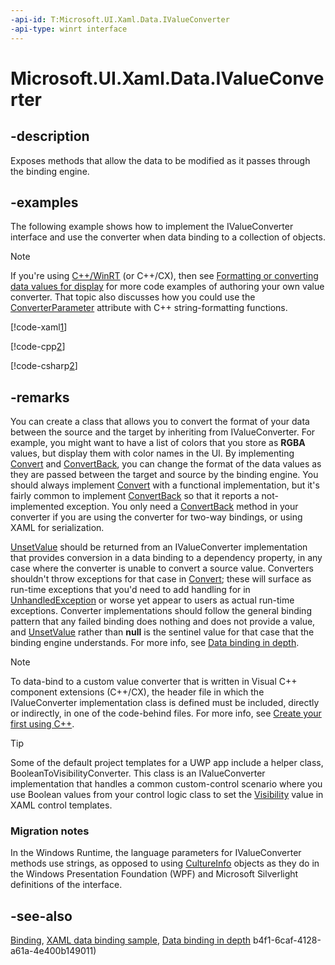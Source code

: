 ```yaml
---
-api-id: T:Microsoft.UI.Xaml.Data.IValueConverter
-api-type: winrt interface
---
```


<!-- Interface syntax.
public interface IValueConverter : 
-->

# Microsoft.UI.Xaml.Data.IValueConverter

## -description
Exposes methods that allow the data to be modified as it passes through the binding engine.

## -examples
The following example shows how to implement the IValueConverter interface and use the converter when data binding to a collection of objects.

> [!NOTE]
> If you're using [C++/WinRT](/windows/uwp/cpp-and-winrt-apis/index) (or C++/CX), then see [Formatting or converting data values for display](/windows/uwp/data-binding/data-binding-quickstart#formatting-or-converting-data-values-for-display) for more code examples of authoring your own value converter. That topic also discusses how you could use the [ConverterParameter](binding_converterparameter.md) attribute with C++ string-formatting functions.

[!code-xaml[1](../microsoft.ui.xaml.controls.primitives/code/DataBindingConverterParameterEx/csharp/Page.xaml#Snippet1)]

[!code-cpp[2](../microsoft.ui.xaml.controls.primitives/code/DataBindingConverterParameterEx/cpp/MainPage.xaml.h#Snippet2)]

[!code-csharp[2](../microsoft.ui.xaml.controls.primitives/code/DataBindingConverterParameterEx/csharp/Page.xaml.cs#Snippet2)]

## -remarks
You can create a class that allows you to convert the format of your data between the source and the target by inheriting from IValueConverter. For example, you might want to have a list of colors that you store as **RGBA** values, but display them with color names in the UI. By implementing [Convert](ivalueconverter_convert_101701969.md) and [ConvertBack](ivalueconverter_convertback_2106225504.md), you can change the format of the data values as they are passed between the target and source by the binding engine.
You should always implement [Convert](ivalueconverter_convert_101701969.md) with a functional implementation, but it's fairly common to implement [ConvertBack](ivalueconverter_convertback_2106225504.md) so that it reports a not-implemented exception. You only need a [ConvertBack](ivalueconverter_convertback_2106225504.md) method in your converter if you are using the converter for two-way bindings, or using XAML for serialization.

[UnsetValue](../microsoft.ui.xaml/dependencyproperty_unsetvalue.md) should be returned from an IValueConverter implementation that provides conversion in a data binding to a dependency property, in any case where the converter is unable to convert a source value. Converters shouldn't throw exceptions for that case in [Convert](ivalueconverter_convert_101701969.md); these will surface as run-time exceptions that you'd need to add handling for in [UnhandledException](../microsoft.ui.xaml/application_unhandledexception.md) or worse yet appear to users as actual run-time exceptions. Converter implementations should follow the general binding pattern that any failed binding does nothing and does not provide a value, and [UnsetValue](../microsoft.ui.xaml/dependencyproperty_unsetvalue.md) rather than **null** is the sentinel value for that case that the binding engine understands. For more info, see [Data binding in depth](/windows/uwp/data-binding/data-binding-in-depth).


> [!NOTE]
> To data-bind to a custom value converter that is written in Visual C++ component extensions (C++/CX), the header file in which the IValueConverter implementation class is defined must be included, directly or indirectly, in one of the code-behind files. For more info, see [Create your first  using C++](/previous-versions/windows/hh465045(v=win.10)).

> [!TIP]
> Some of the default project templates for a UWP app include a helper class, BooleanToVisibilityConverter. This class is an IValueConverter implementation that handles a common custom-control scenario where you use Boolean values from your control logic class to set the [Visibility](../microsoft.ui.xaml/uielement_visibility.md) value in XAML control templates.

### Migration notes

In the Windows Runtime, the language parameters for IValueConverter methods use strings, as opposed to using [CultureInfo](/dotnet/api/system.globalization.cultureinfo?view=dotnet-uwp-10.0&preserve-view=true) objects as they do in the Windows Presentation Foundation (WPF) and Microsoft Silverlight definitions of the interface.

## -see-also
[Binding](binding.md), [XAML data binding sample](https://github.com/Microsoft/Windows-universal-samples/tree/master/Samples/XamlBind), [Data binding in depth](/windows/uwp/data-binding/data-binding-in-depth)
b4f1-6caf-4128-a61a-4e400b149011)
